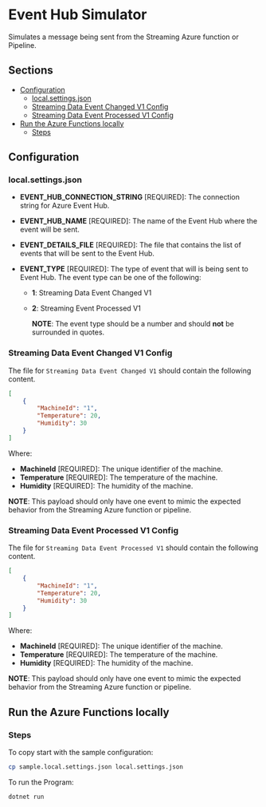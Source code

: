 # Event Hub Simulator <!-- omit in toc -->

Simulates a message being sent from the Streaming Azure function or Pipeline.

## Sections <!-- omit in toc -->

- [Configuration](#configuration)
  - [local.settings.json](#localsettingsjson)
  - [Streaming Data Event Changed V1 Config](#streaming-data-event-changed-v1-config)
  - [Streaming Data Event Processed V1 Config](#streaming-data-event-processed-v1-config)
- [Run the Azure Functions locally](#run-the-azure-functions-locally)
  - [Steps](#steps)

## Configuration

### local.settings.json

- **EVENT_HUB_CONNECTION_STRING** [REQUIRED]: The connection string for Azure Event Hub.

- **EVENT_HUB_NAME** [REQUIRED]: The name of the Event Hub where the event will be sent.

- **EVENT_DETAILS_FILE** [REQUIRED]: The file that contains the list of events that will be sent to the Event Hub.

- **EVENT_TYPE** [REQUIRED]: The type of event that will is being sent to Event Hub. The event type can be one of the following:

  - **1**: Streaming Data Event Changed V1
  - **2**: Streaming Event Processed V1

    **NOTE**: The event type should be a number and should **not** be surrounded in quotes.

### Streaming Data Event Changed V1 Config

The file for `Streaming Data Event Changed V1` should contain the following content.

```json
[
    {
        "MachineId": "1",
        "Temperature": 20,
        "Humidity": 30
    }
]
```

Where:

- **MachineId** [REQUIRED]: The unique identifier of the machine.
- **Temperature** [REQUIRED]: The temperature of the machine.
- **Humidity** [REQUIRED]: The humidity of the machine.

**NOTE**: This payload should only have one event to mimic the expected behavior from the Streaming Azure function or pipeline.

### Streaming Data Event Processed V1 Config

The file for `Streaming Data Event Processed V1` should contain the following content.

```json
[
    {
        "MachineId": "1",
        "Temperature": 20,
        "Humidity": 30
    }
]
```

Where:

- **MachineId** [REQUIRED]: The unique identifier of the machine.
- **Temperature** [REQUIRED]: The temperature of the machine.
- **Humidity** [REQUIRED]: The humidity of the machine.

**NOTE**: This payload should only have one event to mimic the expected behavior from the Streaming Azure function or pipeline.

## Run the Azure Functions locally

### Steps

To copy start with the sample configuration:

```bash
cp sample.local.settings.json local.settings.json
```

To run the Program:

```bash
dotnet run
```
